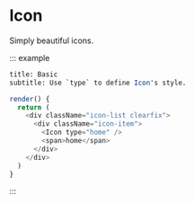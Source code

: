 # Icon

Simply beautiful icons.

::: example

```meta
title: Basic
subtitle: Use `type` to define Icon's style.
```

```js
render() {
  return (
    <div className="icon-list clearfix">
      <div className="icon-item">
        <Icon type="home" />
        <span>home</span>
      </div>
    </div>
  )
}
```
:::